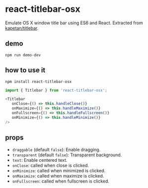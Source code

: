 # react-titlebar-osx

Emulate OS X window title bar using ES6 and React. Extracted from [kapetan/titlebar](https://github.com/kapetan/titlebar).

## demo
```
npm run demo-dev
```

## how to use it

```
npm install react-titlebar-osx
```

```javascript
import { Titlebar } from 'react-titlebar-osx';
```

```javascript
<Titlebar
   onClose={() => this.handleClose()}
   onMaximize={() => this.handleMaximize()}
   onFullscreen={() => this.handleFullscreen()}
   onMinimize={() => this.handleMinimize()}
/>
```

## props

- `draggable` (default `false`): Enable dragging.
- `transparent` (default `false`): Transparent background.
- `text`: Enable centered text.
- `onClose`: called when close is clicked.
- `onMinimize`: called when minimized is clicked.
- `onMaximize`: called when maximize is clicked.
- `onFullscreen`: called when fullscreen is clicked.
